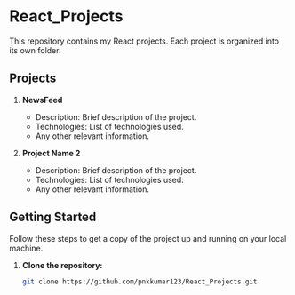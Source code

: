 # React_Projects

This repository contains my React projects. Each project is organized into its own folder.

## Projects

1. **NewsFeed**
   - Description: Brief description of the project.
   - Technologies: List of technologies used.
   - Any other relevant information.

2. **Project Name 2**
   - Description: Brief description of the project.
   - Technologies: List of technologies used.
   - Any other relevant information.

## Getting Started

Follow these steps to get a copy of the project up and running on your local machine.

1. **Clone the repository:**
   ```bash
   git clone https://github.com/pnkkumar123/React_Projects.git
